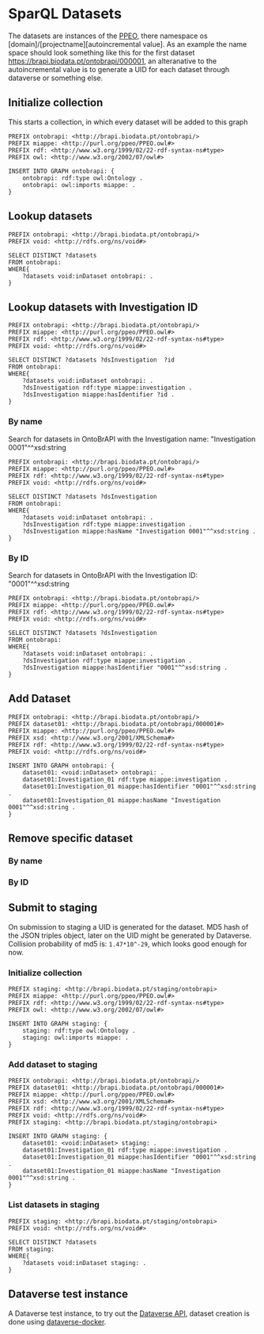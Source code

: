# SparQL Datasets
The datasets are instances of the [PPEO](http://purl.org/ppeo/PPEO.owl), there namespace os [domain]/[projectname][autoincremental value]. 
As an example the name space should look something like this for the first dataset <https://brapi.biodata.pt/ontobrapi/000001>, an alteranative to the autoincremental value is to generate a UID for each dataset through dataverse or something else. 


## Initialize collection
This starts a collection, in which every dataset will be added to this graph 
```SparQL
PREFIX ontobrapi: <http://brapi.biodata.pt/ontobrapi/>
PREFIX miappe: <http://purl.org/ppeo/PPEO.owl#>
PREFIX rdf: <http://www.w3.org/1999/02/22-rdf-syntax-ns#type>
PREFIX owl: <http://www.w3.org/2002/07/owl#>

INSERT INTO GRAPH ontobrapi: {
    ontobrapi: rdf:type owl:Ontology . 
    ontobrapi: owl:imports miappe: .
}    
```

## Lookup datasets
```SparQL
PREFIX ontobrapi: <http://brapi.biodata.pt/ontobrapi/>
PREFIX void: <http://rdfs.org/ns/void#>

SELECT DISTINCT ?datasets
FROM ontobrapi:
WHERE{
    ?datasets void:inDataset ontobrapi: .
}
```

## Lookup datasets with Investigation ID
```SparQL
PREFIX ontobrapi: <http://brapi.biodata.pt/ontobrapi/>
PREFIX miappe: <http://purl.org/ppeo/PPEO.owl#>
PREFIX rdf: <http://www.w3.org/1999/02/22-rdf-syntax-ns#type>
PREFIX void: <http://rdfs.org/ns/void#>

SELECT DISTINCT ?datasets ?dsInvestigation  ?id
FROM ontobrapi: 
WHERE{
    ?datasets void:inDataset ontobrapi: .
    ?dsInvestigation rdf:type miappe:investigation .
    ?dsInvestigation miappe:hasIdentifier ?id .
}
```


### By name
Search for datasets in OntoBrAPI with the Investigation name: "Investigation 0001"^^xsd:string
```SparQL
PREFIX ontobrapi: <http://brapi.biodata.pt/ontobrapi/>
PREFIX miappe: <http://purl.org/ppeo/PPEO.owl#>
PREFIX rdf: <http://www.w3.org/1999/02/22-rdf-syntax-ns#type>
PREFIX void: <http://rdfs.org/ns/void#>

SELECT DISTINCT ?datasets ?dsInvestigation
FROM ontobrapi:
WHERE{
    ?datasets void:inDataset ontobrapi: .
    ?dsInvestigation rdf:type miappe:investigation .
    ?dsInvestigation miappe:hasName "Investigation 0001"^^xsd:string .
}
```

### By ID
Search for datasets in OntoBrAPI with the Investigation ID: "0001"^^xsd:string

```SparQL
PREFIX ontobrapi: <http://brapi.biodata.pt/ontobrapi/>
PREFIX miappe: <http://purl.org/ppeo/PPEO.owl#>
PREFIX rdf: <http://www.w3.org/1999/02/22-rdf-syntax-ns#type>
PREFIX void: <http://rdfs.org/ns/void#>

SELECT DISTINCT ?datasets ?dsInvestigation
FROM ontobrapi:
WHERE{
    ?datasets void:inDataset ontobrapi: .
    ?dsInvestigation rdf:type miappe:investigation .
    ?dsInvestigation miappe:hasIdentifier "0001"^^xsd:string .
}
```


## Add Dataset
```SparQL
PREFIX ontobrapi: <http://brapi.biodata.pt/ontobrapi/>
PREFIX dataset01: <http://brapi.biodata.pt/ontobrapi/000001#>
PREFIX miappe: <http://purl.org/ppeo/PPEO.owl#>
PREFIX xsd: <http://www.w3.org/2001/XMLSchema#>
PREFIX rdf: <http://www.w3.org/1999/02/22-rdf-syntax-ns#type>
PREFIX void: <http://rdfs.org/ns/void#>

INSERT INTO GRAPH ontobrapi: {
    dataset01: <void:inDataset> ontobrapi: .
    dataset01:Investigation_01 rdf:type miappe:investigation .
    dataset01:Investigation_01 miappe:hasIdentifier "0001"^^xsd:string .
    dataset01:Investigation_01 miappe:hasName "Investigation 0001"^^xsd:string .
}
```

## Remove specific dataset

### By name

### By ID


## Submit to staging
On submission to staging a UID is generated for the dataset. MD5 hash of the JSON triples object, later on the UID might be generated by Dataverse.
Collision probability of md5 is: `1.47*10^-29`, which looks good enough for now. 


### Initialize collection
```SparQL
PREFIX staging: <http://brapi.biodata.pt/staging/ontobrapi>
PREFIX miappe: <http://purl.org/ppeo/PPEO.owl#>
PREFIX rdf: <http://www.w3.org/1999/02/22-rdf-syntax-ns#type>
PREFIX owl: <http://www.w3.org/2002/07/owl#>

INSERT INTO GRAPH staging: {
    staging: rdf:type owl:Ontology .
    staging: owl:imports miappe: .
}
```

### Add dataset to staging
```SparQL
PREFIX ontobrapi: <http://brapi.biodata.pt/ontobrapi/>
PREFIX dataset01: <http://brapi.biodata.pt/ontobrapi/000001#>
PREFIX miappe: <http://purl.org/ppeo/PPEO.owl#>
PREFIX xsd: <http://www.w3.org/2001/XMLSchema#>
PREFIX rdf: <http://www.w3.org/1999/02/22-rdf-syntax-ns#type>
PREFIX void: <http://rdfs.org/ns/void#>
PREFIX staging: <http://brapi.biodata.pt/staging/ontobrapi>

INSERT INTO GRAPH staging: {
    dataset01: <void:inDataset> staging: .
    dataset01:Investigation_01 rdf:type miappe:investigation .
    dataset01:Investigation_01 miappe:hasIdentifier "0001"^^xsd:string .
    dataset01:Investigation_01 miappe:hasName "Investigation 0001"^^xsd:string .
}
```

### List datasets in staging
```SparQL
PREFIX staging: <http://brapi.biodata.pt/staging/ontobrapi>
PREFIX void: <http://rdfs.org/ns/void#>

SELECT DISTINCT ?datasets
FROM staging:
WHERE{
    ?datasets void:inDataset staging: .
}
```

## Dataverse test instance 
A Dataverse test instance, to try out the [Dataverse API](https://guides.dataverse.org/en/latest/api/native-api.html#create-dataset-command), dataset creation is done using [dataverse-docker](https://github.com/IQSS/dataverse-docker).